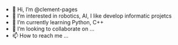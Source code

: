 - 👋 Hi, I’m @clement-pages
- 👀 I’m interested in robotics, AI, I like develop informatic projetcs 
- 🌱 I’m currently learning Python, C++
- 💞️ I’m looking to collaborate on ...
- 📫 How to reach me ...

<!---
clement-pages/clement-pages is a ✨ special ✨ repository because its `README.md` (this file) appears on your GitHub profile.
You can click the Preview link to take a look at your changes.
--->
